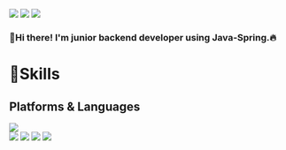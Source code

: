 <a href="https://www.instagram.com/min___51/" target="_blank"><img src="https://img.shields.io/badge/Instagram-E4405F?style=flat-square&logo=Instagram&logoColor=white"/></a>
<a href="https://james-dev.notion.site/James-dev-log-5a1ce9913449407983c075c669b5ff33" target="_blank"><img src="https://img.shields.io/badge/Notion-000000?style=flat-square&logo=Notion&logoColor=white"/></a>
<a href="mailto:minseok.jeong.james@gmail.com" target="_blank"><img src="https://img.shields.io/badge/minseok.jeong.james@gmail.com-EA4335?style=flat-square&logo=Gmail&logoColor=white"/></a>

### 👋Hi there! I'm junior backend developer using Java-Spring.🔥 

# 💪Skills
## Platforms & Languages
<img src="https://img.shields.io/badge/minseok.jeong.james@gmail.com-EA4335?style=flat-square&logo=Gmail&logoColor=white"/>
<br>
<img src="https://img.shields.io/badge/minseok.jeong.james@gmail.com-EA4335?style=flat-square&logo=Gmail&logoColor=white"/>
<img src="https://img.shields.io/badge/minseok.jeong.james@gmail.com-EA4335?style=flat-square&logo=Gmail&logoColor=white"/>
<img src="https://img.shields.io/badge/minseok.jeong.james@gmail.com-EA4335?style=flat-square&logo=Gmail&logoColor=white"/>
<img src="https://img.shields.io/badge/minseok.jeong.james@gmail.com-EA4335?style=flat-square&logo=Gmail&logoColor=white"/>
